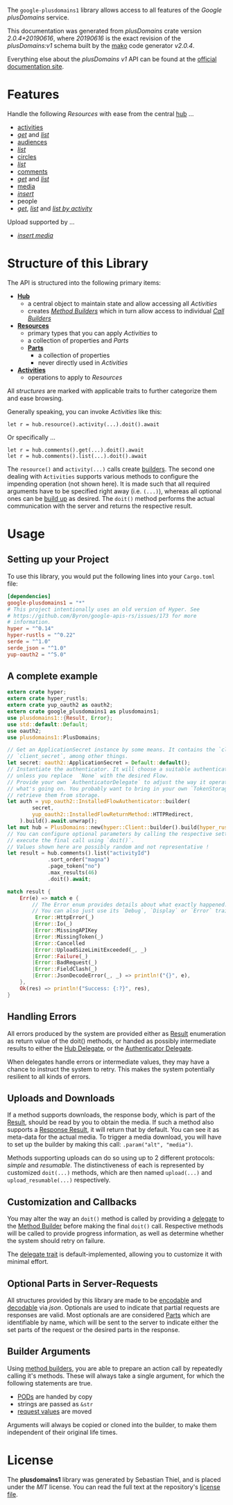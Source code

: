 <!---
DO NOT EDIT !
This file was generated automatically from 'src/mako/api/README.md.mako'
DO NOT EDIT !
-->
The `google-plusdomains1` library allows access to all features of the *Google plusDomains* service.

This documentation was generated from *plusDomains* crate version *2.0.4+20190616*, where *20190616* is the exact revision of the *plusDomains:v1* schema built by the [mako](http://www.makotemplates.org/) code generator *v2.0.4*.

Everything else about the *plusDomains* *v1* API can be found at the
[official documentation site](https://developers.google.com/+/domains/).
# Features

Handle the following *Resources* with ease from the central [hub](https://docs.rs/google-plusdomains1/2.0.4+20190616/google_plusdomains1/PlusDomains) ... 

* [activities](https://docs.rs/google-plusdomains1/2.0.4+20190616/google_plusdomains1/api::Activity)
 * [*get*](https://docs.rs/google-plusdomains1/2.0.4+20190616/google_plusdomains1/api::ActivityGetCall) and [*list*](https://docs.rs/google-plusdomains1/2.0.4+20190616/google_plusdomains1/api::ActivityListCall)
* [audiences](https://docs.rs/google-plusdomains1/2.0.4+20190616/google_plusdomains1/api::Audience)
 * [*list*](https://docs.rs/google-plusdomains1/2.0.4+20190616/google_plusdomains1/api::AudienceListCall)
* [circles](https://docs.rs/google-plusdomains1/2.0.4+20190616/google_plusdomains1/api::Circle)
 * [*list*](https://docs.rs/google-plusdomains1/2.0.4+20190616/google_plusdomains1/api::CircleListCall)
* [comments](https://docs.rs/google-plusdomains1/2.0.4+20190616/google_plusdomains1/api::Comment)
 * [*get*](https://docs.rs/google-plusdomains1/2.0.4+20190616/google_plusdomains1/api::CommentGetCall) and [*list*](https://docs.rs/google-plusdomains1/2.0.4+20190616/google_plusdomains1/api::CommentListCall)
* [media](https://docs.rs/google-plusdomains1/2.0.4+20190616/google_plusdomains1/api::Media)
 * [*insert*](https://docs.rs/google-plusdomains1/2.0.4+20190616/google_plusdomains1/api::MediaInsertCall)
* people
 * [*get*](https://docs.rs/google-plusdomains1/2.0.4+20190616/google_plusdomains1/api::PeopleGetCall), [*list*](https://docs.rs/google-plusdomains1/2.0.4+20190616/google_plusdomains1/api::PeopleListCall) and [*list by activity*](https://docs.rs/google-plusdomains1/2.0.4+20190616/google_plusdomains1/api::PeopleListByActivityCall)


Upload supported by ...

* [*insert media*](https://docs.rs/google-plusdomains1/2.0.4+20190616/google_plusdomains1/api::MediaInsertCall)



# Structure of this Library

The API is structured into the following primary items:

* **[Hub](https://docs.rs/google-plusdomains1/2.0.4+20190616/google_plusdomains1/PlusDomains)**
    * a central object to maintain state and allow accessing all *Activities*
    * creates [*Method Builders*](https://docs.rs/google-plusdomains1/2.0.4+20190616/google_plusdomains1/client::MethodsBuilder) which in turn
      allow access to individual [*Call Builders*](https://docs.rs/google-plusdomains1/2.0.4+20190616/google_plusdomains1/client::CallBuilder)
* **[Resources](https://docs.rs/google-plusdomains1/2.0.4+20190616/google_plusdomains1/client::Resource)**
    * primary types that you can apply *Activities* to
    * a collection of properties and *Parts*
    * **[Parts](https://docs.rs/google-plusdomains1/2.0.4+20190616/google_plusdomains1/client::Part)**
        * a collection of properties
        * never directly used in *Activities*
* **[Activities](https://docs.rs/google-plusdomains1/2.0.4+20190616/google_plusdomains1/client::CallBuilder)**
    * operations to apply to *Resources*

All *structures* are marked with applicable traits to further categorize them and ease browsing.

Generally speaking, you can invoke *Activities* like this:

```Rust,ignore
let r = hub.resource().activity(...).doit().await
```

Or specifically ...

```ignore
let r = hub.comments().get(...).doit().await
let r = hub.comments().list(...).doit().await
```

The `resource()` and `activity(...)` calls create [builders][builder-pattern]. The second one dealing with `Activities` 
supports various methods to configure the impending operation (not shown here). It is made such that all required arguments have to be 
specified right away (i.e. `(...)`), whereas all optional ones can be [build up][builder-pattern] as desired.
The `doit()` method performs the actual communication with the server and returns the respective result.

# Usage

## Setting up your Project

To use this library, you would put the following lines into your `Cargo.toml` file:

```toml
[dependencies]
google-plusdomains1 = "*"
# This project intentionally uses an old version of Hyper. See
# https://github.com/Byron/google-apis-rs/issues/173 for more
# information.
hyper = "^0.14"
hyper-rustls = "^0.22"
serde = "^1.0"
serde_json = "^1.0"
yup-oauth2 = "^5.0"
```

## A complete example

```Rust
extern crate hyper;
extern crate hyper_rustls;
extern crate yup_oauth2 as oauth2;
extern crate google_plusdomains1 as plusdomains1;
use plusdomains1::{Result, Error};
use std::default::Default;
use oauth2;
use plusdomains1::PlusDomains;

// Get an ApplicationSecret instance by some means. It contains the `client_id` and 
// `client_secret`, among other things.
let secret: oauth2::ApplicationSecret = Default::default();
// Instantiate the authenticator. It will choose a suitable authentication flow for you, 
// unless you replace  `None` with the desired Flow.
// Provide your own `AuthenticatorDelegate` to adjust the way it operates and get feedback about 
// what's going on. You probably want to bring in your own `TokenStorage` to persist tokens and
// retrieve them from storage.
let auth = yup_oauth2::InstalledFlowAuthenticator::builder(
        secret,
        yup_oauth2::InstalledFlowReturnMethod::HTTPRedirect,
    ).build().await.unwrap();
let mut hub = PlusDomains::new(hyper::Client::builder().build(hyper_rustls::HttpsConnector::with_native_roots()), auth);
// You can configure optional parameters by calling the respective setters at will, and
// execute the final call using `doit()`.
// Values shown here are possibly random and not representative !
let result = hub.comments().list("activityId")
             .sort_order("magna")
             .page_token("no")
             .max_results(46)
             .doit().await;

match result {
    Err(e) => match e {
        // The Error enum provides details about what exactly happened.
        // You can also just use its `Debug`, `Display` or `Error` traits
         Error::HttpError(_)
        |Error::Io(_)
        |Error::MissingAPIKey
        |Error::MissingToken(_)
        |Error::Cancelled
        |Error::UploadSizeLimitExceeded(_, _)
        |Error::Failure(_)
        |Error::BadRequest(_)
        |Error::FieldClash(_)
        |Error::JsonDecodeError(_, _) => println!("{}", e),
    },
    Ok(res) => println!("Success: {:?}", res),
}

```
## Handling Errors

All errors produced by the system are provided either as [Result](https://docs.rs/google-plusdomains1/2.0.4+20190616/google_plusdomains1/client::Result) enumeration as return value of
the doit() methods, or handed as possibly intermediate results to either the 
[Hub Delegate](https://docs.rs/google-plusdomains1/2.0.4+20190616/google_plusdomains1/client::Delegate), or the [Authenticator Delegate](https://docs.rs/yup-oauth2/*/yup_oauth2/trait.AuthenticatorDelegate.html).

When delegates handle errors or intermediate values, they may have a chance to instruct the system to retry. This 
makes the system potentially resilient to all kinds of errors.

## Uploads and Downloads
If a method supports downloads, the response body, which is part of the [Result](https://docs.rs/google-plusdomains1/2.0.4+20190616/google_plusdomains1/client::Result), should be
read by you to obtain the media.
If such a method also supports a [Response Result](https://docs.rs/google-plusdomains1/2.0.4+20190616/google_plusdomains1/client::ResponseResult), it will return that by default.
You can see it as meta-data for the actual media. To trigger a media download, you will have to set up the builder by making
this call: `.param("alt", "media")`.

Methods supporting uploads can do so using up to 2 different protocols: 
*simple* and *resumable*. The distinctiveness of each is represented by customized 
`doit(...)` methods, which are then named `upload(...)` and `upload_resumable(...)` respectively.

## Customization and Callbacks

You may alter the way an `doit()` method is called by providing a [delegate](https://docs.rs/google-plusdomains1/2.0.4+20190616/google_plusdomains1/client::Delegate) to the 
[Method Builder](https://docs.rs/google-plusdomains1/2.0.4+20190616/google_plusdomains1/client::CallBuilder) before making the final `doit()` call. 
Respective methods will be called to provide progress information, as well as determine whether the system should 
retry on failure.

The [delegate trait](https://docs.rs/google-plusdomains1/2.0.4+20190616/google_plusdomains1/client::Delegate) is default-implemented, allowing you to customize it with minimal effort.

## Optional Parts in Server-Requests

All structures provided by this library are made to be [encodable](https://docs.rs/google-plusdomains1/2.0.4+20190616/google_plusdomains1/client::RequestValue) and 
[decodable](https://docs.rs/google-plusdomains1/2.0.4+20190616/google_plusdomains1/client::ResponseResult) via *json*. Optionals are used to indicate that partial requests are responses 
are valid.
Most optionals are are considered [Parts](https://docs.rs/google-plusdomains1/2.0.4+20190616/google_plusdomains1/client::Part) which are identifiable by name, which will be sent to 
the server to indicate either the set parts of the request or the desired parts in the response.

## Builder Arguments

Using [method builders](https://docs.rs/google-plusdomains1/2.0.4+20190616/google_plusdomains1/client::CallBuilder), you are able to prepare an action call by repeatedly calling it's methods.
These will always take a single argument, for which the following statements are true.

* [PODs][wiki-pod] are handed by copy
* strings are passed as `&str`
* [request values](https://docs.rs/google-plusdomains1/2.0.4+20190616/google_plusdomains1/client::RequestValue) are moved

Arguments will always be copied or cloned into the builder, to make them independent of their original life times.

[wiki-pod]: http://en.wikipedia.org/wiki/Plain_old_data_structure
[builder-pattern]: http://en.wikipedia.org/wiki/Builder_pattern
[google-go-api]: https://github.com/google/google-api-go-client

# License
The **plusdomains1** library was generated by Sebastian Thiel, and is placed 
under the *MIT* license.
You can read the full text at the repository's [license file][repo-license].

[repo-license]: https://github.com/Byron/google-apis-rsblob/main/LICENSE.md
